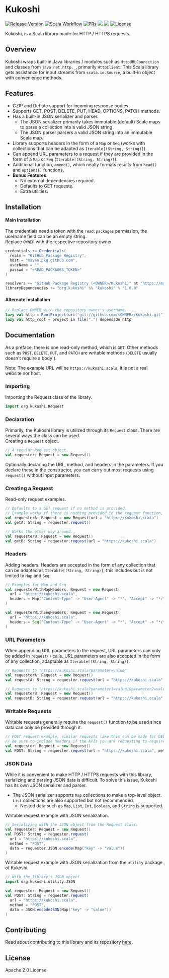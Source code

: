 # Kukoshi 

<div>
  <p>
    <a href="https://github.com/KaNguy/Kukoshi/releases"><img src="https://shields.io/github/v/release/KaNguy/Kukoshi" alt="Release Version"/></a>
    <a href="https://github.com/KaNguy/Kukoshi/actions/workflows/scala.yml"><img src="https://github.com/KaNguy/Kukoshi/actions/workflows/scala.yml/badge.svg" alt="Scala Workflow"></a>
    <a href="https://github.com/KaNguy/Kukoshi/pulls"><img src="https://shields.io/github/issues-pr/KaNguy/Kukoshi?color=da301b" alt="PRs" /></a>
    <a><img src="https://shields.io/github/languages/code-size/KaNguy/Kukoshi?color=da301b" /></a>
    <a><img src="https://img.shields.io/github/last-commit/KaNguy/Kukoshi?color=007ace"></a>
    <a href="LICENSE.md"><img src="https://img.shields.io/github/license/KaNguy/Kukoshi?color=007ace" alt="License" /></a>
  </p>
</div>

Kukoshi, is a Scala library made for HTTP / HTTPS requests.

## Overview
Kukoshi wraps built-in Java libraries / modules such as `HttpURLConnection` and classes from `java.net.http._`, primarily `HttpClient`. This Scala library gets assistance for input streams from `scala.io.Source`, a built-in object with convenience methods.

## Features
- GZIP and Deflate support for incoming response bodies. 
- Supports GET, POST, DELETE, PUT, HEAD, OPTIONS, PATCH methods.
- Has a built-in JSON serializer and parser.
  - The JSON serializer primarily takes immutable (default) Scala maps to parse a collection into a valid JSON string.
  - The JSON parser parsers a valid JSON string into an immutable Scala map.  
- Library supports headers in the form of a `Map` or `Seq` (works with collections that can be adapted as `Iterable[(String, String)]`).
- Can append URL parameters to a request if they are provided in the form of a `Map` or `Seq` (`Iterable[(String, String)]`). 
- Additional function, `amend()`, which neatly formats results from `head()` and `options()` functions.
- **Bonus Features:**
  - No external dependencies required.
  - Defaults to GET requests.
  - Extra utilities.

## Installation
#### Main Installation 
The credentials need a token with the `read:packages` permission, the username field can be an empty string.    
Replace `OWNER` with the respective repository owner.
```sbt 
credentials += Credentials(
  realm = "GitHub Package Registry",
  host = "maven.pkg.github.com",
  userName = "",
  passwd = "<READ_PACKAGES_TOKEN>"
)

resolvers += "GitHub Package Registry (<OWNER>/Kukoshi)" at "https://maven.pkg.github.com/<OWNER>/Kukoshi"
libraryDependencies += "org.kukoshi" %% "kukoshi" % "1.0.0"
```

#### Alternate Installation
```sbt
// Replace OWNER with the repository owner's username.
lazy val http = RootProject(uri("git://github.com/<OWNER>/Kukoshi.git"))
lazy val http_root = project in file(".") dependsOn http
```
## Documentation
As a preface, there is one read-only method, which is `GET`. Other methods such as `POST`, `DELETE`, `PUT`, and `PATCH` are writable methods (`DELETE` usually doesn't require a body`).

Note: The example URL will be `https://kukoshi.scala`, it is not a real website nor host.

### Importing
Importing the Request class of the library.
```scala 
import org.kukoshi.Request
```

### Declaration
Primarily, the Kukoshi library is utilized through its `Request` class. There are several ways the class can be used.   
Creating a `Request` object.
```scala
// A regular Request object.
val requester: Request = new Request()
```

Optionally declaring the URL, method, and headers in the parameters. If you declare these in the constructor, you can carry out most requests using `request()` without input parameters.   

### Creating a Request
Read-only request examples.
```scala
// Defaults to a GET request if no method is provided.
// Example works if there is nothing provided in the request function, but in the constructor.
val requesterA: Request = new Request(url = "https://kukoshi.scala")
val getA: String = requester.request()

// Works the other way around.
val requesterB: Request = new Request()
val getB: String = requester.request(url = "https://kukoshi.scala")
```

### Headers
Adding headers. Headers are accepted in the form of any collection that can be adapted as `Iterable[(String, String)]`, this includes but is not limited to `Map` and `Seq`.
```scala
// Examples for Map and Seq
val requesterWithMapHeaders: Request = new Request(
  url = "https://kukoshi.scala", 
  headers = Map("Content-Type" -> "User-Agent" -> "*", "Accept" -> "*/*")
)

val requesterWithSeqHeaders: Request = new Request(
  url = "https://kukoshi.scala",
  headers = Seq("Content-Type" -> "User-Agent" -> "*", "Accept" -> "*/*")
)
```

### URL Parameters
When appending URL parameters to the request, URL parameters can only be added in `request()` calls. URL parameters are also accepted in the form of any collection, adaptable as `Iterable[(String, String)]`.
```scala
// Requests to "https://kukoshi.scala?parameter=value"
val requesterA: Request = new Request()
val requestA: String = requester.request(url = "https://kukoshi.scala", parameters = Map("parameter" -> "value"))

// Requests to "https://kukoshi.scala?parameter1=value1&parameter2=value2"
val requesterB: Request = new Request()
val requestB: String = requester.request(url = "https://kukoshi.scala", parameters = Map("parameter1" -> "value1", "parameter2" -> "value2"))
```

### Writable Requests
Writable requests generally require the `request()` function to be used since data can only be provided through it.
```scala
// POST request example, similar requests like this can be made for DELETE, PUT, and PATCH. 
// Be sure to include headers if the APIs you are requesting to require them.
val requester: Request = new Request()
val POST: String = requester.request(url = "https://kukoshi.scala", method = "POST", data = "{\"key\": \"value\"}")
```

### JSON Data
While it is convenient to make HTTP / HTTPS requests with this library, serializing and parsing JSON data is difficult. To solve this issue, Kukoshi has its own JSON serializer and parser.  
- The JSON serializer supports `Map` collections to make a top-level object. `List` collections are also supported but not recommended.
  - Nested data such as `Map`, `List`, `Int`, `Boolean`, and `String` is supported.

Writable request example with JSON serialization.
```scala
// Serializing with the JSON object from the Request class.
val requester: Request = new Request()
val POST: String = requester.request(
  url = "https://kukoshi.scala", 
  method = "POST", 
  data = requester.JSON.encode(Map("key" -> "value"))
)
```

Writable request example with JSON serialization from the `utility` package of Kukoshi.
```scala
// With the library's JSON object
import org.kukoshi.utility.JSON

val requester: Request = new Request()
val POST: String = requester.request(
  url = "https://kukoshi.scala",
  method = "POST",
  data = JSON.encodeJSON(Map("key" -> "value"))
)
```

## Contributing
Read about contributing to this library and its repository [here](CONTRIBUTING.md).

## License
Apache 2.0 License
